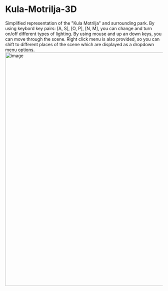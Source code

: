 # Kula-Motrilja-3D
Simplified representation of the "Kula Motrilja" and surrounding park. By using keybord key pairs: [A, S], [O, P], [N, M], you can change and turn on/off different types of lighting. By using mouse and up an down keys, you can move through the scene. Right click menu is also provided, so you can shift to different places of the scene which are displayed as a dropdown menu options. 
<img width="746" alt="image" src="https://user-images.githubusercontent.com/71512704/224772649-59db0272-6fd7-4530-8bc6-d31e65cc5c43.png">

